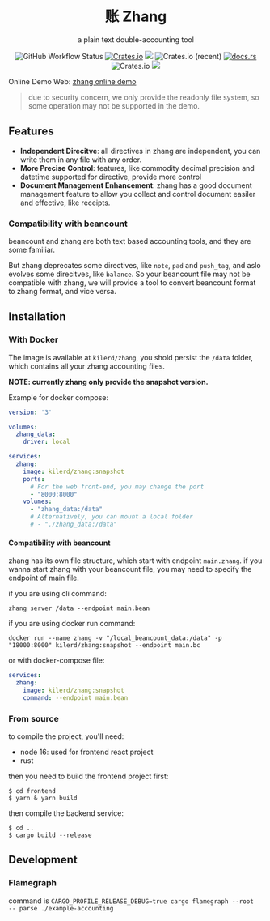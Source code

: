 <div align="center">
    <h1>账 Zhang</h1>
    <p>a plain text double-accounting tool</p>
    <img alt="GitHub Workflow Status" src="https://img.shields.io/github/workflow/status/kilerd/zhang/Develop%20Build">
    <a href="https://crates.io/crates/zhang"><img alt="Crates.io" src="https://img.shields.io/crates/v/zhang"></a>
    <a href="https://codecov.io/gh/zhang-accounting/zhang" ><img src="https://codecov.io/gh/zhang-accounting/zhang/branch/main/graph/badge.svg?token=AVM0HNGF91"/></a>
    <img alt="Crates.io (recent)" src="https://img.shields.io/crates/dr/zhang">
    <a href="docs.rs/zhang"><img alt="docs.rs" src="https://img.shields.io/docsrs/zhang"></a>
    <img alt="Crates.io" src="https://img.shields.io/crates/l/zhang">
    <img src="https://raw.githubusercontent.com/zhang-accounting/zhang/main/assets/screenshot.png">
</div>

Online Demo Web: [zhang online demo](https://zhang-example.kilerd.me)
> due to security concern, we only provide the readonly file system, so some operation may not be supported in the demo.

## Features
 - **Independent Direcitve**: all directives in zhang are independent, you can write them in any file with any order.
 - **More Precise Control**: features, like commodity decimal precision and datetime supported for directive, provide more control
 - **Document Management Enhancement**: zhang has a good document management feature to allow you collect and control document easiler and effective, like receipts.

### Compatibility with beancount
beancount and zhang are both text based accounting tools, and they are some familiar.

But zhang deprecates some directives, like `note`, `pad` and `push_tag`, and aslo evolves some direcitves, like `balance`. So your beancount file may not be compatible with zhang, we will provide a tool to convert beancount format to zhang format, and vice versa.


## Installation
### With Docker
The image is available at `kilerd/zhang`, you shold persist the `/data` folder, which contains all your zhang accounting files.

**NOTE: currently zhang only provide the snapshot version.**

Example for docker compose:
```yaml
version: '3'

volumes:
  zhang_data:
    driver: local

services:
  zhang:
    image: kilerd/zhang:snapshot
    ports:
      # For the web front-end, you may change the port
      - "8000:8000"
    volumes:
      - "zhang_data:/data"
      # Alternatively, you can mount a local folder
      # - "./zhang_data:/data"
```
#### Compatibility with beancount
zhang has its own file structure, which start with endpoint `main.zhang`. if you wanna start zhang with your beancount file, you may need to specify the endpoint of main file. 

if you are using cli command:
```shell
zhang server /data --endpoint main.bean
```
if you are using docker run command:
```shell
docker run --name zhang -v "/local_beancount_data:/data" -p "18000:8000" kilerd/zhang:snapshot --endpoint main.bc
```
or with docker-compose file:
```yaml
services:
  zhang:
    image: kilerd/zhang:snapshot
    command: --endpoint main.bean
```

### From source
to compile the project, you'll need:
- node 16: used for frontend react project
- rust

then you need to build the frontend project first:
```shell
$ cd frontend
$ yarn & yarn build
```

then compile the backend service:
```shell
$ cd ..
$ cargo build --release
```

## Development

### Flamegraph
command is `CARGO_PROFILE_RELEASE_DEBUG=true cargo flamegraph --root  -- parse ./example-accounting`